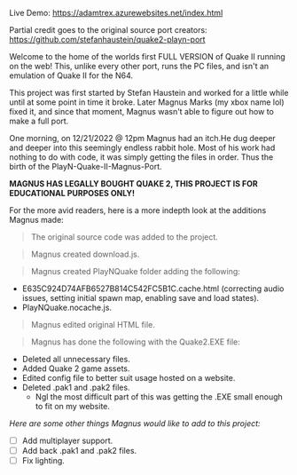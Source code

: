 Live Demo: https://adamtrex.azurewebsites.net/index.html

Partial credit goes to the original source port creators: https://github.com/stefanhaustein/quake2-playn-port

Welcome to the home of the worlds first FULL VERSION of Quake II running on the web! This, unlike every other port, runs the PC files, and isn't an emulation of Quake II for the N64. 

This project was first started by Stefan Haustein and worked for a little while until at some point in time it broke. Later Magnus Marks (my xbox name lol) fixed it, and since that moment, Magnus wasn't able to figure out how to make a full port.

One morning, on 12/21/2022 @ 12pm Magnus had an itch.He dug deeper and deeper into this seemingly endless rabbit hole. Most of his work had nothing to do with code, it was simply getting the files in order. Thus the birth of the PlayN-Quake-II-Magnus-Port.

**MAGNUS HAS LEGALLY BOUGHT QUAKE 2, THIS PROJECT IS FOR EDUCATIONAL PURPOSES ONLY!**

For the more avid readers, here is a more indepth look at the additions Magnus made:

> The original source code was added to the project.

> Magnus created download.js.

> Magnus created PlayNQuake folder adding the following:
- E635C924D74AFB6527B814C542FC5B1C.cache.html (correcting audio issues, setting initial spawn map, enabling save and load states).
- PlayNQuake.nocache.js.

> Magnus edited original HTML file.

> Magnus has done the following with the Quake2.EXE file:
- Deleted all unnecessary files.
- Added Quake 2 game assets.
- Edited config file to better suit usage hosted on a website.
- Deleted .pak1 and .pak2 files.
  - Ngl the most difficult part of this was getting the .EXE small enough to fit on my website.

*Here are some other things Magnus would like to add to this project:*

- [ ] Add multiplayer support.
- [ ] Add back .pak1 and .pak2 files.
- [ ] Fix lighting.
